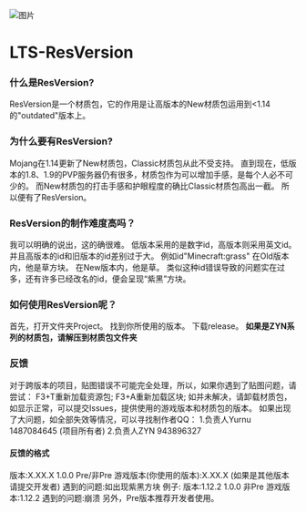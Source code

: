 ![图片](https://user-images.githubusercontent.com/93127461/196017628-927d16ae-9b16-44cc-97e7-dadc2b3ac757.png)
# LTS-ResVersion
### 什么是ResVersion?
ResVersion是一个材质包，它的作用是让高版本的New材质包运用到<1.14的"outdated"版本上。
### 为什么要有ResVersion?
Mojang在1.14更新了New材质包，Classic材质包从此不受支持。
直到现在，低版本的1.8、1.9的PVP服务器仍有很多，材质包作为可以增加手感，是每个人必不可少的。
而New材质包的打击手感和护眼程度的确比Classic材质包高出一截。
所以便有了ResVersion。
### ResVersion的制作难度高吗？
我可以明确的说出，这的确很难。
低版本采用的是数字id，高版本则采用英文id。
并且高版本的id和旧版本的id差别过于大。
例如id"Minecraft:grass"
在Old版本内，他是草方块。
在New版本内，他是草。
类似这种id错误导致的问题实在过多，还有许多已经改名的id，便会呈现“紫黑”方块。
### 如何使用ResVersion呢？
首先，打开文件夹Project。
找到你所使用的版本。
下载release。
**如果是ZYN系列的材质包，请解压到材质包文件夹**
### 反馈
对于跨版本的项目，贴图错误不可能完全处理，所以，如果你遇到了贴图问题，请尝试：
F3+T重新加载资源包;
F3+A重新加载区块;
如并未解决，请卸载材质包，如显示正常，可以提交Issues，提供使用的游戏版本和材质包的版本。
如果出现了大问题，如全部失效等情况，可以寻找制作者QQ：
1.负责人Yurnu 1487084645 (项目所有者)
2.负责人ZYN 943896327
#### 反馈的格式
版本:X.XX.X 1.0.0 Pre/非Pre
游戏版本(你使用的版本):X.XX.X (如果是其他版本请提交开发者)
遇到的问题:如出现紫黑方块
例子:
版本:1.12.2 1.0.0 非Pre
游戏版本:1.12.2
遇到的问题:崩溃
另外，Pre版本推荐开发者使用。


